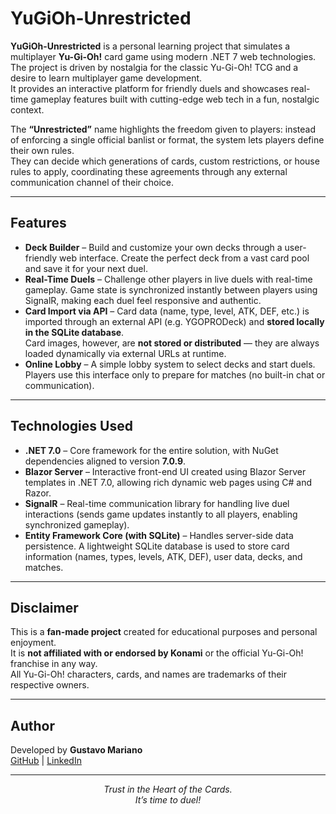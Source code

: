 # YuGiOh-Unrestricted

**YuGiOh-Unrestricted** is a personal learning project that simulates a multiplayer **Yu-Gi-Oh!** card game using modern .NET 7 web technologies.  
The project is driven by nostalgia for the classic Yu-Gi-Oh! TCG and a desire to learn multiplayer game development.  
It provides an interactive platform for friendly duels and showcases real-time gameplay features built with cutting-edge web tech in a fun, nostalgic context.

The **“Unrestricted”** name highlights the freedom given to players: instead of enforcing a single official banlist or format, the system lets players define their own rules.  
They can decide which generations of cards, custom restrictions, or house rules to apply, coordinating these agreements through any external communication channel of their choice.

---

## Features

- **Deck Builder** – Build and customize your own decks through a user-friendly web interface. Create the perfect deck from a vast card pool and save it for your next duel.  
- **Real-Time Duels** – Challenge other players in live duels with real-time gameplay. Game state is synchronized instantly between players using SignalR, making each duel feel responsive and authentic.  
- **Card Import via API** – Card data (name, type, level, ATK, DEF, etc.) is imported through an external API (e.g. YGOPRODeck) and **stored locally in the SQLite database**.  
  Card images, however, are **not stored or distributed** — they are always loaded dynamically via external URLs at runtime.  
- **Online Lobby** – A simple lobby system to select decks and start duels. Players use this interface only to prepare for matches (no built-in chat or communication).  

---

## Technologies Used

- **.NET 7.0** – Core framework for the entire solution, with NuGet dependencies aligned to version **7.0.9**.  
- **Blazor Server** – Interactive front-end UI created using Blazor Server templates in .NET 7.0, allowing rich dynamic web pages using C# and Razor.  
- **SignalR** – Real-time communication library for handling live duel interactions (sends game updates instantly to all players, enabling synchronized gameplay).  
- **Entity Framework Core (with SQLite)** – Handles server-side data persistence. A lightweight SQLite database is used to store card information (names, types, levels, ATK, DEF), user data, decks, and matches.  

---

## Disclaimer

This is a **fan-made project** created for educational purposes and personal enjoyment.  
It is **not affiliated with or endorsed by Konami** or the official Yu-Gi-Oh! franchise in any way.  
All Yu-Gi-Oh! characters, cards, and names are trademarks of their respective owners.  

---

## Author

Developed by **Gustavo Mariano**  
[GitHub](https://github.com/GustavoMariano) | [LinkedIn](https://www.linkedin.com/in/gustavo-mariano)

---

<div align="center">

*Trust in the Heart of the Cards.*  
*It’s time to duel!*  

</div>
